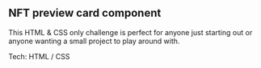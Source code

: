 <h2>NFT preview card component</h2>
<p>This HTML & CSS only challenge is perfect for anyone just starting out or anyone wanting a small project to play around with.</p>
<p>Tech: HTML / CSS</p>
